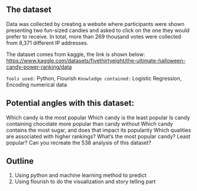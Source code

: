 
## The dataset
Data was collected by creating a website where participants were shown presenting two fun-sized candies and asked to click on the one they would prefer to receive. In total, more than 269 thousand votes were collected from 8,371 different IP addresses.

The dataset comes from kaggle, the link is shown below: https://www.kaggle.com/datasets/fivethirtyeight/the-ultimate-halloween-candy-power-ranking/data

`Tools used:` Python, Flourish
`Knowledge contained:` Logistic Regression, Encoding numerical data

## Potential angles with this dataset:
Which candy is the most popular
Which candy is the least popular
Is candy containing chocolate more popular than candy without
Which candy contains the most sugar, and does that impact its popularity
Which qualities are associated with higher rankings?
What’s the most popular candy? Least popular?
Can you recreate the 538 analysis of this dataset?

## Outline
1. Using python and machine learning method to predict
2. Using flourish to do the visualization and story telling part